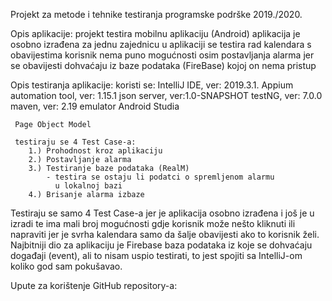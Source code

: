 
Projekt za metode i tehnike testiranja
programske podrške 2019./2020.

Opis aplikacije:
	 projekt testira mobilnu aplikaciju (Android)
	 aplikacija je osobno izrađena za jednu zajednicu
	 u aplikaciji se testira rad kalendara s obavijestima
	 korisnik nema puno mogućnosti osim postavljanja alarma jer se obavijesti
	  dohvaćaju iz baze podataka (FireBase) kojoj on nema pristup

Opis testiranja aplikacije:
	 koristi se:
		 IntelliJ IDE, ver: 2019.3.1.
		 Appium automation tool, ver: 1.15.1
		 json server, ver:1.0-SNAPSHOT
		 testNG, ver: 7.0.0
		 maven, ver: 2.19
		 emulator Android Studia

	 Page Object Model

	 testiraju se 4 Test Case-a:
		1.) Prohodnost kroz aplikaciju
		2.) Postavljanje alarma
		3.) Testiranje baze podataka (RealM)
			- testira se ostaju li podatci o spremljenom alarmu
			  u lokalnoj bazi
		4.) Brisanje alarma izbaze

Testiraju se samo 4 Test Case-a jer je aplikacija osobno izrađena i još je u
izradi te ima mali broj mogućnosti gdje korisnik može nešto kliknuti ili 
napraviti jer je svrha kalendara samo da šalje obavijesti ako to korisnik želi.
Najbitniji dio za aplikaciju je Firebase baza podataka iz koje se dohvaćaju
događaji (event), ali to nisam uspio testirati, to jest spojiti sa IntelliJ-om
koliko god sam pokušavao.


Upute za korištenje GitHub repository-a:




